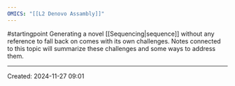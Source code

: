 ```yaml
---
OMICS: "[[L2 Denovo Assambly]]"
---
```

#startingpoint 
Generating a novel [[Sequencing|sequence]] without any reference to fall back on comes with its own challenges.
Notes connected to this topic will summarize these challenges and some ways to address them.

---
Created: 2024-11-27 09:01